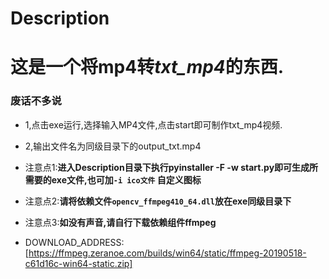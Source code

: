 # Description

# 这是一个将**mp4**转***txt_mp4***的东西.

### 废话不多说
* 1,点击exe运行,选择输入MP4文件,点击start即可制作txt_mp4视频.
* 2,输出文件名为同级目录下的output_txt.mp4

* 注意点1:**进入Description目录下执行pyinstaller -F -w start.py即可生成所需要的exe文件,也可加`-i ico文件` 自定义图标**
* 注意点2:**请将依赖文件`opencv_ffmpeg410_64.dll`放在exe同级目录下**
* 注意点3:**如没有声音,请自行下载依赖组件ffmpeg**
* DOWNLOAD_ADDRESS: [https://ffmpeg.zeranoe.com/builds/win64/static/ffmpeg-20190518-c61d16c-win64-static.zip]